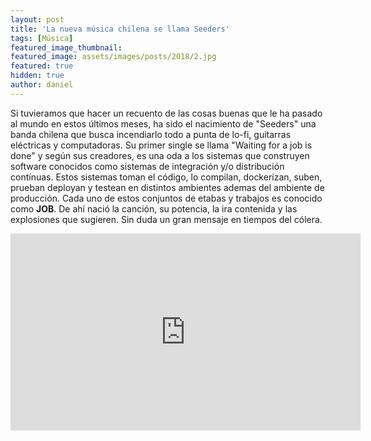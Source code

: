 ```yaml
---
layout: post
title: 'La nueva música chilena se llama Seeders'
tags: [Música]
featured_image_thumbnail:
featured_image: assets/images/posts/2018/2.jpg
featured: true
hidden: true
author: daniel
---
```


Si tuvieramos que hacer un recuento de las cosas buenas que le ha pasado al mundo en estos últimos meses, ha sido el nacimiento de "Seeders" una banda chilena que busca incendiarlo todo a punta de lo-fi, guitarras eléctricas y computadoras. Su primer single se llama "Waiting for a job is done" y según sus creadores, es una oda a los sistemas que construyen software conocidos como sistemas de integración y/o distribución contínuas. Estos sistemas toman el código, lo compilan, dockerizan, suben, prueban deployan y testean en distintos ambientes ademas del ambiente de producción. Cada uno de estos conjuntos de etabas y trabajos es conocido como **JOB**. De ahí nació la canción, su potencia, la ira contenida y las explosiones que sugieren. Sin duda un gran mensaje en tiempos del cólera. 


<iframe width="560" height="315" src="https://www.youtube.com/embed/AFhFW_K5bjI" frameborder="0" allow="accelerometer; autoplay; encrypted-media; gyroscope; picture-in-picture" allowfullscreen></iframe>
